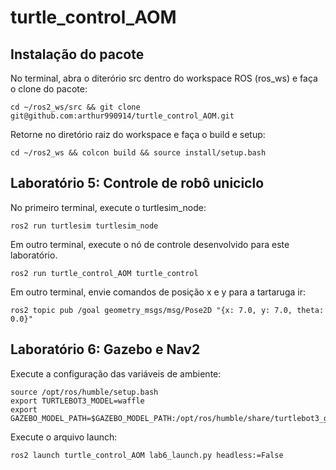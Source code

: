 # turtle_control_AOM
## Instalação do pacote

No terminal, abra o diterório src dentro do workspace ROS (ros_ws) e faça o clone do pacote:
```
cd ~/ros2_ws/src && git clone git@github.com:arthur990914/turtle_control_AOM.git
```
Retorne no diretório raiz do workspace e faça o build e setup:
```
cd ~/ros2_ws && colcon build && source install/setup.bash
```

## Laboratório 5: Controle de robô uniciclo

No primeiro terminal, execute o turtlesim_node:
```
ros2 run turtlesim turtlesim_node
```

Em outro terminal, execute o nó de controle desenvolvido  para este laboratório.
```
ros2 run turtle_control_AOM turtle_control
```

Em outro terminal, envie comandos de posição x e y para a tartaruga ir:
```
ros2 topic pub /goal geometry_msgs/msg/Pose2D "{x: 7.0, y: 7.0, theta: 0.0}"
```

## Laboratório 6: Gazebo e Nav2
Execute a configuração das variáveis de ambiente:
```
source /opt/ros/humble/setup.bash
export TURTLEBOT3_MODEL=waffle
export GAZEBO_MODEL_PATH=$GAZEBO_MODEL_PATH:/opt/ros/humble/share/turtlebot3_gazebo/models
```

Execute o arquivo launch:
```
ros2 launch turtle_control_AOM lab6_launch.py headless:=False
```

